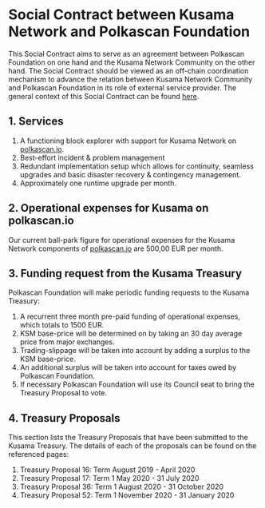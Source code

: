 # Social Contract between Kusama Network and Polkascan Foundation
This Social Contract aims to serve as an agreement between Polkascan Foundation on one hand and the Kusama Network Community on the other hand. The Social Contract should be viewed as an off-chain coordination mechanism to advance the relation between Kusama Network Community and Polkascan Foundation in its role of external service provider. The general context of this Social Contract can be found [here](https://github.com/polkascan/social-contract/blob/master/README.md).

## 1. Services
1. A functioning block explorer with support for Kusama Network on [polkascan.io](https://polkascan.io).
2. Best-effort incident & problem management
3. Redundant implementation setup which allows for continuity, seamless upgrades and basic disaster recovery & contingency management.
4. Approximately one runtime upgrade per month.

## 2. Operational expenses for Kusama on polkascan.io
Our current ball-park figure for operational expenses for the Kusama Network components of [polkascan.io](https://polkascan.io) are 500,00 EUR per month.

## 3. Funding request from the Kusama Treasury
Polkascan Foundation will make periodic funding requests to the Kusama Treasury:
1. A recurrent three month pre-paid funding of operational expenses, which totals to 1500 EUR.
2. KSM base-price will be determined on by taking an 30 day average price from major exchanges.
3. Trading-slippage will be taken into account by adding a surplus to the KSM base-price.
4. An additional surplus will be taken into account for taxes owed by Polkascan Foundation.
5. If necessary Polkascan Foundation will use its Council seat to bring the Treasury Proposal to vote.

## 4. Treasury Proposals
This section lists the Treasury Proposals that have been submitted to the Kusama Treasury.
The details of each of the proposals can be found on the referenced pages:
1. Treasury Proposal 16: Term August 2019 - April 2020
2. Treasury Proposal 17: Term 1 May 2020 - 31 July 2020
3. Treasury Proposal 36: Term 1 August 2020 - 31 October 2020
4. Treasury Proposal 52: Term 1 November 2020 - 31 January 2020


